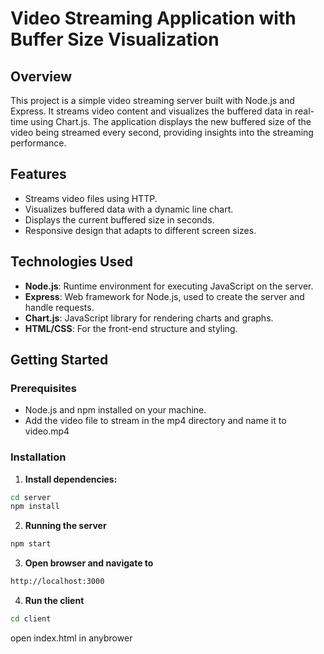 # Video Streaming Application with Buffer Size Visualization

## Overview

This project is a simple video streaming server built with Node.js and Express. It streams video content and visualizes the buffered data in real-time using Chart.js. The application displays the new buffered size of the video being streamed every second, providing insights into the streaming performance.

## Features

- Streams video files using HTTP.
- Visualizes buffered data with a dynamic line chart.
- Displays the current buffered size in seconds.
- Responsive design that adapts to different screen sizes.

## Technologies Used

- **Node.js**: Runtime environment for executing JavaScript on the server.
- **Express**: Web framework for Node.js, used to create the server and handle requests.
- **Chart.js**: JavaScript library for rendering charts and graphs.
- **HTML/CSS**: For the front-end structure and styling.

## Getting Started

### Prerequisites

- Node.js and npm installed on your machine.
- Add the video file to stream in the mp4 directory and name it to video.mp4

### Installation


1. **Install dependencies:**

```bash
cd server
npm install
```

2. **Running the server**

```bash
npm start
```

3. **Open browser and navigate to**

```bash
http://localhost:3000
```

4. **Run the client** 

```bash
cd client
```

open index.html in anybrower

